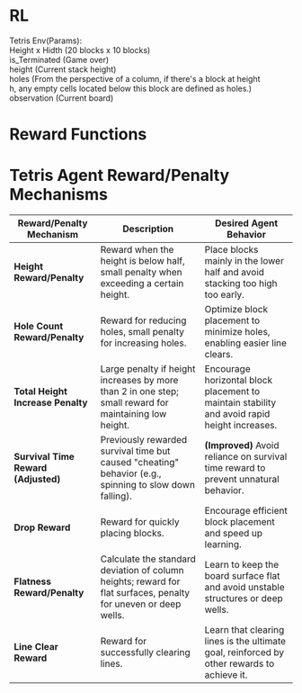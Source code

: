 # RL  
Tetris Env(Params):  
Height x Hidth (20 blocks x 10 blocks)  
is_Terminated (Game over)  
height (Current stack height)  
holes (From the perspective of a column, if there's a block at height   
h, any empty cells located below this block are defined as holes.)  
observation (Current board)  
# Reward Functions  
# Tetris Agent Reward/Penalty Mechanisms

| **Reward/Penalty Mechanism**   | **Description**                                                                   | **Desired Agent Behavior**                                      |
|--------------------------------|-----------------------------------------------------------------------------------|----------------------------------------------------------------|
| **Height Reward/Penalty**      | Reward when the height is below half, small penalty when exceeding a certain height. | Place blocks mainly in the lower half and avoid stacking too high too early.  |
| **Hole Count Reward/Penalty**  | Reward for reducing holes, small penalty for increasing holes.                    | Optimize block placement to minimize holes, enabling easier line clears.      |
| **Total Height Increase Penalty** | Large penalty if height increases by more than 2 in one step; small reward for maintaining low height. | Encourage horizontal block placement to maintain stability and avoid rapid height increases. |
| **Survival Time Reward (Adjusted)** | Previously rewarded survival time but caused "cheating" behavior (e.g., spinning to slow down falling). | **(Improved)** Avoid reliance on survival time reward to prevent unnatural behavior.       |
| **Drop Reward**                | Reward for quickly placing blocks.                                              | Encourage efficient block placement and speed up learning.                   |
| **Flatness Reward/Penalty**    | Calculate the standard deviation of column heights; reward for flat surfaces, penalty for uneven or deep wells. | Learn to keep the board surface flat and avoid unstable structures or deep wells. |
| **Line Clear Reward**          | Reward for successfully clearing lines.                                        | Learn that clearing lines is the ultimate goal, reinforced by other rewards to achieve it. |

